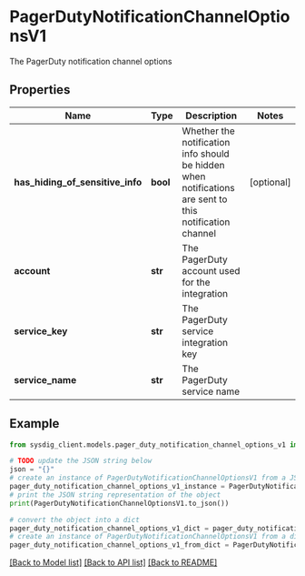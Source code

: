 # PagerDutyNotificationChannelOptionsV1

The PagerDuty notification channel options

## Properties

Name | Type | Description | Notes
------------ | ------------- | ------------- | -------------
**has_hiding_of_sensitive_info** | **bool** | Whether the notification info should be hidden when notifications are sent to this notification channel | [optional] 
**account** | **str** | The PagerDuty account used for the integration | 
**service_key** | **str** | The PagerDuty service integration key | 
**service_name** | **str** | The PagerDuty service name | 

## Example

```python
from sysdig_client.models.pager_duty_notification_channel_options_v1 import PagerDutyNotificationChannelOptionsV1

# TODO update the JSON string below
json = "{}"
# create an instance of PagerDutyNotificationChannelOptionsV1 from a JSON string
pager_duty_notification_channel_options_v1_instance = PagerDutyNotificationChannelOptionsV1.from_json(json)
# print the JSON string representation of the object
print(PagerDutyNotificationChannelOptionsV1.to_json())

# convert the object into a dict
pager_duty_notification_channel_options_v1_dict = pager_duty_notification_channel_options_v1_instance.to_dict()
# create an instance of PagerDutyNotificationChannelOptionsV1 from a dict
pager_duty_notification_channel_options_v1_from_dict = PagerDutyNotificationChannelOptionsV1.from_dict(pager_duty_notification_channel_options_v1_dict)
```
[[Back to Model list]](../README.md#documentation-for-models) [[Back to API list]](../README.md#documentation-for-api-endpoints) [[Back to README]](../README.md)


